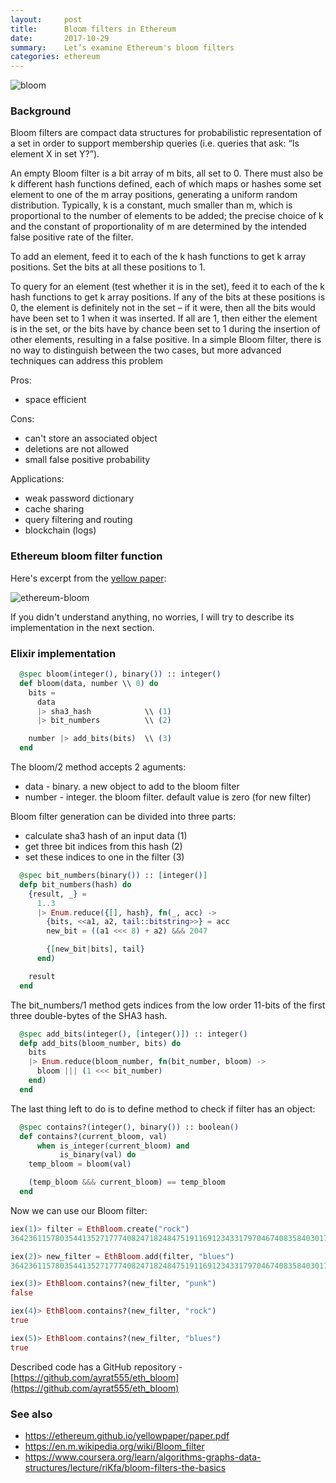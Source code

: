```yaml
---
layout:     post
title:      Bloom filters in Ethereum
date:       2017-10-29
summary:    Let’s examine Ethereum's bloom filters
categories: ethereum
---
```


![bloom](https://i.pinimg.com/736x/6c/d6/5d/6cd65d49e6e9bd27700b4d50da8c6760--brothers-grimm-grimm-fairy-tales.jpg)

### Background

Bloom filters are compact data structures for probabilistic representation of a set in order to support membership queries (i.e. queries that ask: “Is element X in set Y?”).

An empty Bloom filter is a bit array of m bits, all set to 0. There must also be k different hash functions defined, each of which maps or hashes some set element to one of the m array positions, generating a uniform random distribution. Typically, k is a constant, much smaller than m, which is proportional to the number of elements to be added; the precise choice of k and the constant of proportionality of m are determined by the intended false positive rate of the filter.

To add an element, feed it to each of the k hash functions to get k array positions. Set the bits at all these positions to 1.

To query for an element (test whether it is in the set), feed it to each of the k hash functions to get k array positions. If any of the bits at these positions is 0, the element is definitely not in the set – if it were, then all the bits would have been set to 1 when it was inserted. If all are 1, then either the element is in the set, or the bits have by chance been set to 1 during the insertion of other elements, resulting in a false positive. In a simple Bloom filter, there is no way to distinguish between the two cases, but more advanced techniques can address this problem

Pros:
- space efficient

Cons:
- can't store an associated object
- deletions are not allowed
- small false positive probability

Applications:
- weak password dictionary
- cache sharing
- query filtering and routing
- blockchain (logs)

### Ethereum bloom filter function

Here's excerpt from the [yellow paper](https://ethereum.github.io/yellowpaper/paper.pdf):

![ethereum-bloom](https://i.imgur.com/IFEyqRU.jpg)

If you didn't understand anything, no worries, I will try to describe its implementation in the next section.

### Elixir implementation

```elixir
  @spec bloom(integer(), binary()) :: integer()
  def bloom(data, number \\ 0) do
    bits =
      data
      |> sha3_hash            \\ (1)
      |> bit_numbers          \\ (2)

    number |> add_bits(bits)  \\ (3)
  end

```

The bloom/2 method accepts 2 aguments:
- data - binary. a new object to add to the bloom filter
- number - integer. the bloom filter. default value is zero (for new filter)

Bloom filter generation can be divided into three parts:
- calculate sha3 hash of an input data (1)
- get three bit indices from this hash (2)
- set these indices to one in the filter (3)

```elixir
  @spec bit_numbers(binary()) :: [integer()]
  defp bit_numbers(hash) do
    {result, _} =
      1..3
      |> Enum.reduce({[], hash}, fn(_, acc) ->
        {bits, <<a1, a2, tail::bitstring>>} = acc
        new_bit = ((a1 <<< 8) + a2) &&& 2047

        {[new_bit|bits], tail}
      end)

    result
  end
```

The bit_numbers/1 method gets indices from the low order 11-bits of the first three double-bytes of the SHA3 hash.

```elixir
  @spec add_bits(integer(), [integer()]) :: integer()
  defp add_bits(bloom_number, bits) do
    bits
    |> Enum.reduce(bloom_number, fn(bit_number, bloom) ->
      bloom ||| (1 <<< bit_number)
    end)
  end
```

The last thing left to do is to define method to check if filter has an object:

``` elixir
  @spec contains?(integer(), binary()) :: boolean()
  def contains?(current_bloom, val)
      when is_integer(current_bloom) and
           is_binary(val) do
    temp_bloom = bloom(val)

    (temp_bloom &&& current_bloom) == temp_bloom
  end
```

Now we can use our Bloom filter:

```elixir
iex(1)> filter = EthBloom.create("rock")
364236115780354413527177740824718248475191169123433179704674083584030171707548895141763338864017157468044931245187476551639917006481686358559826056819612140499456696964058447681377941080842953023782344796365486712958202642967905678562795813182653349819408730761190197772532753708011416878102770310284058867224260870159690230717337345574083724951534664321152788810106636281468311475567122070065682554961594780791945980493299780947753165983844578885074727735505366654109046841451940478976

iex(2)> new_filter = EthBloom.add(filter, "blues")
364236115780354413527177740824718248475191169123433179704674083584030171707548895141763338864017157468044931245187476551639917008583551526575664755314165081912131926893248480084782472542419712838325886207711387518315201817289948316059274529230320334129359156724892064138319603709966466517388006639868069257972765204989827007471817298541374196685568760261999794300328280707725224364790299899128819784076530509337252429855458993811873518002173094917629136344228828519818452981281942732800

iex(3)> EthBloom.contains?(new_filter, "punk")
false

iex(4)> EthBloom.contains?(new_filter, "rock")
true

iex(5)> EthBloom.contains?(new_filter, "blues")
true
```

Described code has a GitHub repository - [https://github.com/ayrat555/eth_bloom](https://github.com/ayrat555/eth_bloom)

### See also

- https://ethereum.github.io/yellowpaper/paper.pdf
- https://en.m.wikipedia.org/wiki/Bloom_filter
- https://www.coursera.org/learn/algorithms-graphs-data-structures/lecture/riKfa/bloom-filters-the-basics
